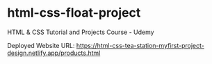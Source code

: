 # html-css-float-project
HTML &amp; CSS Tutorial and Projects Course - Udemy

Deployed Website URL:
https://html-css-tea-station-myfirst-project-design.netlify.app/products.html
